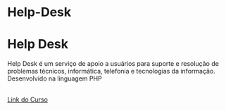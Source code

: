# Help-Desk

<h1>Help Desk </h1> 
Help Desk é um serviço de apoio a usuários para suporte e resolução de problemas técnicos, informática, telefonia e tecnologias da informação.
Desenvolvido na linguagem PHP
<br></br>

<a href="https://www.udemy.com/course/web-completo/">Link do Curso</a>
